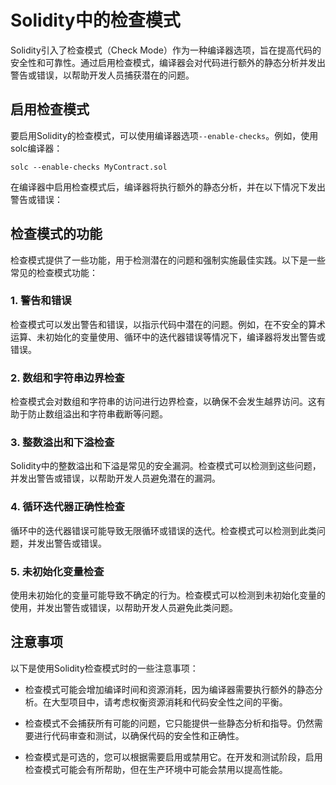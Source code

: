 ﻿# Solidity中的检查模式

Solidity引入了检查模式（Check Mode）作为一种编译器选项，旨在提高代码的安全性和可靠性。通过启用检查模式，编译器会对代码进行额外的静态分析并发出警告或错误，以帮助开发人员捕获潜在的问题。

## 启用检查模式

要启用Solidity的检查模式，可以使用编译器选项`--enable-checks`。例如，使用solc编译器：

```
solc --enable-checks MyContract.sol
```

在编译器中启用检查模式后，编译器将执行额外的静态分析，并在以下情况下发出警告或错误：

## 检查模式的功能

检查模式提供了一些功能，用于检测潜在的问题和强制实施最佳实践。以下是一些常见的检查模式功能：

### 1. 警告和错误

检查模式可以发出警告和错误，以指示代码中潜在的问题。例如，在不安全的算术运算、未初始化的变量使用、循环中的迭代器错误等情况下，编译器将发出警告或错误。

### 2. 数组和字符串边界检查

检查模式会对数组和字符串的访问进行边界检查，以确保不会发生越界访问。这有助于防止数组溢出和字符串截断等问题。

### 3. 整数溢出和下溢检查

Solidity中的整数溢出和下溢是常见的安全漏洞。检查模式可以检测到这些问题，并发出警告或错误，以帮助开发人员避免潜在的漏洞。

### 4. 循环迭代器正确性检查

循环中的迭代器错误可能导致无限循环或错误的迭代。检查模式可以检测到此类问题，并发出警告或错误。

### 5. 未初始化变量检查

使用未初始化的变量可能导致不确定的行为。检查模式可以检测到未初始化变量的使用，并发出警告或错误，以帮助开发人员避免此类问题。

## 注意事项

以下是使用Solidity检查模式时的一些注意事项：

- 检查模式可能会增加编译时间和资源消耗，因为编译器需要执行额外的静态分析。在大型项目中，请考虑权衡资源消耗和代码安全性之间的平衡。

- 检查模式不会捕获所有可能的问题，它只能提供一些静态分析和指导。仍然需要进行代码审查和测试，以确保代码的安全性和正确性。

- 检查模式是可选的，您可以根据需要启用或禁用它。在开发和测试阶段，启用检查模式可能会有所帮助，但在生产环境中可能会禁用以提高性能。
